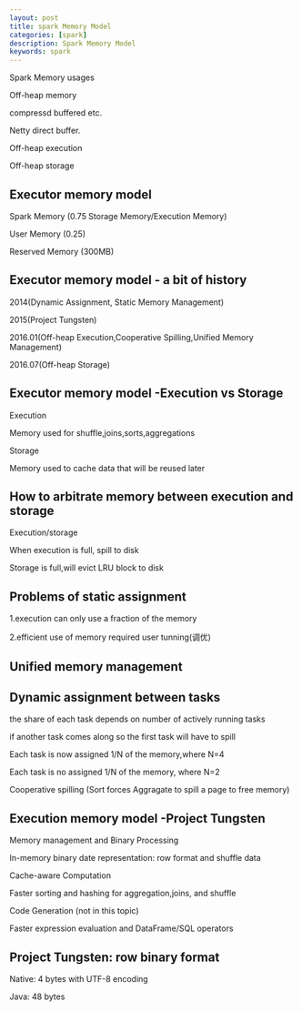 ```yaml
---
layout: post
title: spark Memory Model
categories: [spark]
description: Spark Memory Model
keywords: spark
---
```


Spark Memory usages

Off-heap memory



compressd buffered etc.

Netty direct buffer.

Off-heap execution



Off-heap storage



## Executor memory model

Spark Memory (0.75  Storage Memory/Execution Memory)

User Memory (0.25)

Reserved Memory (300MB)



## Executor memory model  - a bit of history

2014(Dynamic Assignment, Static Memory Management)

2015(Project Tungsten)

2016.01(Off-heap Execution,Cooperative Spilling,Unified Memory Management)

2016.07(Off-heap Storage)



## Executor memory model -Execution vs Storage

Execution

Memory used for shuffle,joins,sorts,aggregations

Storage

Memory used to cache data that will be reused later



## How to arbitrate memory between execution and storage

Execution/storage

When execution is full, spill to disk

Storage is full,will evict LRU block to disk



## Problems of static assignment

1.execution can only use a fraction of the memory

2.efficient use of memory required user tunning(调优)

## Unified memory management



## Dynamic assignment between tasks

the share of each task depends on number of actively running tasks

if another task comes along so the first task will have to spill



Each task is now assigned 1/N of the memory,where N=4

Each task is no assigned 1/N of the memory, where N=2



Cooperative spilling (Sort forces Aggragate to spill a page to free memory)



## Execution memory model -Project Tungsten

Memory management and Binary Processing

In-memory binary date representation: row format and shuffle data

Cache-aware Computation

Faster sorting and hashing for aggregation,joins, and shuffle

Code Generation (not in this topic)

Faster expression evaluation and DataFrame/SQL operators



## Project Tungsten: row binary format

Native: 4 bytes with UTF-8 encoding

Java: 48 bytes

